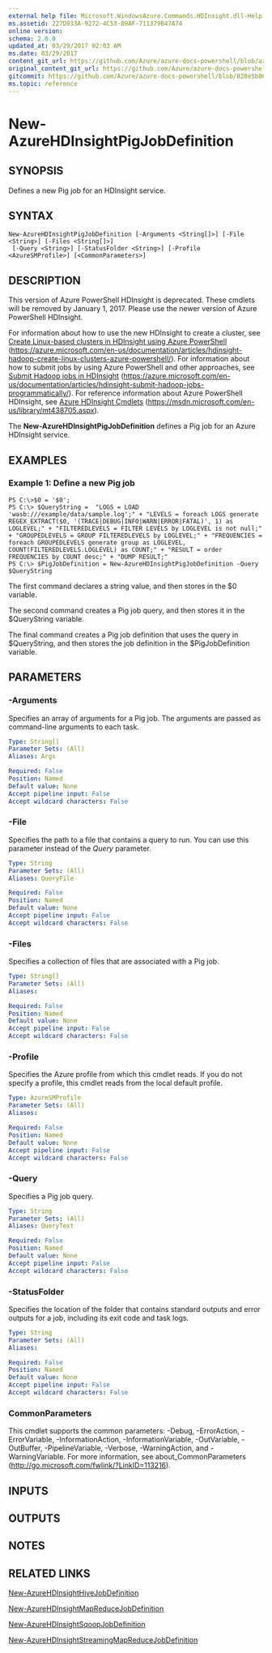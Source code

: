 ```yaml
---
external help file: Microsoft.WindowsAzure.Commands.HDInsight.dll-Help.xml
ms.assetid: 227D933A-9272-4C53-89AF-711379B47A74
online version:
schema: 2.0.0
updated_at: 03/29/2017 02:03 AM
ms.date: 03/29/2017
content_git_url: https://github.com/Azure/azure-docs-powershell/blob/azurestack/azureps-cmdlets-docs/ServiceManagement/Azure/v3.7.0/New-AzureHDInsightPigJobDefinition.md
original_content_git_url: https://github.com/Azure/azure-docs-powershell/blob/azurestack/azureps-cmdlets-docs/ServiceManagement/Azure/v3.7.0/New-AzureHDInsightPigJobDefinition.md
gitcommit: https://github.com/Azure/azure-docs-powershell/blob/828e5b8648af6bdf3119ffe0cd409647f00de183
ms.topic: reference
---
```


# New-AzureHDInsightPigJobDefinition

## SYNOPSIS
Defines a new Pig job for an HDInsight service.

## SYNTAX

```
New-AzureHDInsightPigJobDefinition [-Arguments <String[]>] [-File <String>] [-Files <String[]>]
 [-Query <String>] [-StatusFolder <String>] [-Profile <AzureSMProfile>] [<CommonParameters>]
```

## DESCRIPTION
This version of Azure PowerShell HDInsight is deprecated.
These cmdlets will be removed by January 1, 2017.
Please use the newer version of Azure PowerShell HDInsight.

For information about how to use the new HDInsight to create a cluster, see [Create Linux-based clusters in HDInsight using Azure PowerShell](https://azure.microsoft.com/en-us/documentation/articles/hdinsight-hadoop-create-linux-clusters-azure-powershell/) (https://azure.microsoft.com/en-us/documentation/articles/hdinsight-hadoop-create-linux-clusters-azure-powershell/).
For information about how to submit jobs by using Azure PowerShell and other approaches, see [Submit Hadoop jobs in HDInsight](https://azure.microsoft.com/en-us/documentation/articles/hdinsight-submit-hadoop-jobs-programmatically/) (https://azure.microsoft.com/en-us/documentation/articles/hdinsight-submit-hadoop-jobs-programmatically/).
For reference information about Azure PowerShell HDInsight, see [Azure HDInsight Cmdlets](https://msdn.microsoft.com/en-us/library/mt438705.aspx) (https://msdn.microsoft.com/en-us/library/mt438705.aspx).

The **New-AzureHDInsightPigJobDefinition** defines a Pig job for an Azure HDInsight service.

## EXAMPLES

### Example 1: Define a new Pig job
```
PS C:\>$0 = '$0';
PS C:\> $QueryString =  "LOGS = LOAD 'wasb:///example/data/sample.log';" + "LEVELS = foreach LOGS generate REGEX_EXTRACT($0, '(TRACE|DEBUG|INFO|WARN|ERROR|FATAL)', 1) as LOGLEVEL;" + "FILTEREDLEVELS = FILTER LEVELS by LOGLEVEL is not null;" + "GROUPEDLEVELS = GROUP FILTEREDLEVELS by LOGLEVEL;" + "FREQUENCIES = foreach GROUPEDLEVELS generate group as LOGLEVEL, COUNT(FILTEREDLEVELS.LOGLEVEL) as COUNT;" + "RESULT = order FREQUENCIES by COUNT desc;" + "DUMP RESULT;"
PS C:\> $PigJobDefinition = New-AzureHDInsightPigJobDefinition -Query $QueryString
```

The first command declares a string value, and then stores in the $0 variable.

The second command creates a Pig job query, and then stores it in the $QueryString variable.

The final command creates a Pig job definition that uses the query in $QueryString, and then stores the job definition in the $PigJobDefinition variable.

## PARAMETERS

### -Arguments
Specifies an array of arguments for a Pig job.
The arguments are passed as command-line arguments to each task.

```yaml
Type: String[]
Parameter Sets: (All)
Aliases: Args

Required: False
Position: Named
Default value: None
Accept pipeline input: False
Accept wildcard characters: False
```

### -File
Specifies the path to a file that contains a query to run.
You can use this parameter instead of the *Query* parameter.

```yaml
Type: String
Parameter Sets: (All)
Aliases: QueryFile

Required: False
Position: Named
Default value: None
Accept pipeline input: False
Accept wildcard characters: False
```

### -Files
Specifies a collection of files that are associated with a Pig job.

```yaml
Type: String[]
Parameter Sets: (All)
Aliases: 

Required: False
Position: Named
Default value: None
Accept pipeline input: False
Accept wildcard characters: False
```

### -Profile
Specifies the Azure profile from which this cmdlet reads.
If you do not specify a profile, this cmdlet reads from the local default profile.

```yaml
Type: AzureSMProfile
Parameter Sets: (All)
Aliases: 

Required: False
Position: Named
Default value: None
Accept pipeline input: False
Accept wildcard characters: False
```

### -Query
Specifies a Pig job query.

```yaml
Type: String
Parameter Sets: (All)
Aliases: QueryText

Required: False
Position: Named
Default value: None
Accept pipeline input: False
Accept wildcard characters: False
```

### -StatusFolder
Specifies the location of the folder that contains standard outputs and error outputs for a job, including its exit code and task logs.

```yaml
Type: String
Parameter Sets: (All)
Aliases: 

Required: False
Position: Named
Default value: None
Accept pipeline input: False
Accept wildcard characters: False
```

### CommonParameters
This cmdlet supports the common parameters: -Debug, -ErrorAction, -ErrorVariable, -InformationAction, -InformationVariable, -OutVariable, -OutBuffer, -PipelineVariable, -Verbose, -WarningAction, and -WarningVariable. For more information, see about_CommonParameters (http://go.microsoft.com/fwlink/?LinkID=113216).

## INPUTS

## OUTPUTS

## NOTES

## RELATED LINKS

[New-AzureHDInsightHiveJobDefinition](./New-AzureHDInsightHiveJobDefinition.md)

[New-AzureHDInsightMapReduceJobDefinition](./New-AzureHDInsightMapReduceJobDefinition.md)

[New-AzureHDInsightSqoopJobDefinition](./New-AzureHDInsightSqoopJobDefinition.md)

[New-AzureHDInsightStreamingMapReduceJobDefinition](./New-AzureHDInsightStreamingMapReduceJobDefinition.md)


